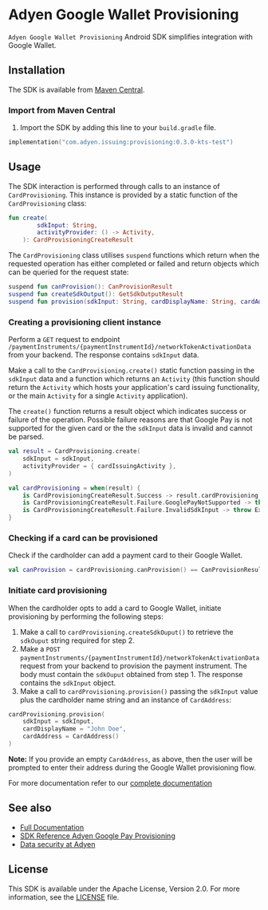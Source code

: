 # Adyen Google Wallet Provisioning

`Adyen Google Wallet Provisioning` Android SDK simplifies integration with Google Wallet.

## Installation

The SDK is available from [Maven Central](https://central.sonatype.com/artifact/com.adyen.issuing/provisioning).

### Import from Maven Central

1. Import the SDK by adding this line to your `build.gradle` file.
```kotlin
implementation("com.adyen.issuing:provisioning:0.3.0-kts-test")
```

## Usage

The SDK interaction is performed through calls to an instance of `CardProvisioning`. This instance is provided by a static function of the `CardProvisioning` class:

```kotlin
fun create(
        sdkInput: String,
        activityProvider: () -> Activity,
    ): CardProvisioningCreateResult
```

The `CardProvisioning` class utilises `suspend` functions which return when the requested operation has either completed or failed and return objects which can be queried for the request state:

```kotlin
suspend fun canProvision(): CanProvisionResult
suspend fun createSdkOutput(): GetSdkOutputResult
suspend fun provision(sdkInput: String, cardDisplayName: String, cardAddress: CardAddress): ProvisionResult
```

### Creating a provisioning client instance

Perform a `GET` request to endpoint `/paymentInstruments/{paymentInstrumentId}/networkTokenActivationData` from your backend. The response contains `sdkInput` data.

Make a call to the `CardProvisioning.create()` static function passing in the `sdkInput` data and a function which returns an `Activity` (this function should return the `Activity` which hosts your application's card issuing functionality, or the main `Activity` for a single `Activity` application). 

The `create()` function returns a result object which indicates success or failure of the operation. Possible failure reasons are that Google Pay is not supported for the given card or the the `sdkInput` data is invalid and cannot be parsed.
```kotlin
val result = CardProvisioning.create(
    sdkInput = sdkInput,
    activityProvider = { cardIssuingActivity },
)

val cardProvisioning = when(result) {
    is CardProvisioningCreateResult.Success -> result.cardProvisioning
    is CardProvisioningCreateResult.Failure.GooglePayNotSupported -> throw Exception("The card does not support Google Pay")
    is CardProvisioningCreateResult.Failure.InvalidSdkInput -> throw Exception("The sdk input data is invalid")
}
```

### Checking if a card can be provisioned

Check if the cardholder can add a payment card to their Google Wallet.
```kotlin
val canProvision = cardProvisioning.canProvision() == CanProvisionResult.CanBeProvisioned
```

### Initiate card provisioning

When the cardholder opts to add a card to Google Wallet, initiate provisioning by performing the following steps:

1. Make a call to `cardProvisioning.createSdkOuput()` to retrieve the `sdkOuput` string required for step 2.
2. Make a `POST` `paymentInstruments/{paymentInstrumentId}/networkTokenActivationData` request from your backend to provision the payment instrument. The body must contain the `sdkOuput` obtained from step 1. The response contains the `sdkInput` object.
3. Make a call to `cardProvisioning.provision()` passing the `sdkInput` value plus the cardholder name string and an instance of `CardAddress`:
```kotlin
cardProvisioning.provision(
    sdkInput = sdkInput,
    cardDisplayName = "John Doe",
    cardAddress = CardAddress()
)
```

**Note:** If you provide an empty `CardAddress`, as above, then the user will be prompted to enter their address during the Google Wallet provisioning flow.

For more documentation refer to our [complete documentation](https://docs.adyen.com/issuing/digital-wallets/google-wallet-provisioning/)

## See also

* [Full Documentation](https://adyen.github.io/adyen-google-pay-provisioning-android/0.3.0-kts-test/Api/)
* [SDK Reference Adyen Google Pay Provisioning](https://adyen.github.io/adyen-google-pay-provisioning-android/0.3.0-kts-test/AdyenGoogleWalletProvisioning//)
* [Data security at Adyen](https://docs.adyen.com/development-resources/adyen-data-security)

## License

This SDK is available under the Apache License, Version 2.0. For more information, see the [LICENSE](https://github.com/Adyen/adyen-google-pay-provisioning-android/blob/main/LICENSE) file.
